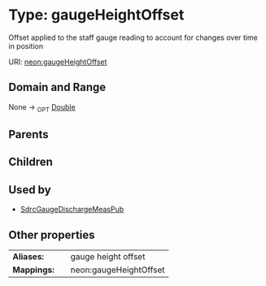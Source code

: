
# Type: gaugeHeightOffset


Offset applied to the staff gauge reading to account for changes over time in position

URI: [neon:gaugeHeightOffset](https://data.neonscience.org/gaugeHeightOffset)


## Domain and Range

None ->  <sub>OPT</sub> [Double](types/Double.md)

## Parents


## Children


## Used by

 * [SdrcGaugeDischargeMeasPub](SdrcGaugeDischargeMeasPub.md)

## Other properties

|  |  |  |
| --- | --- | --- |
| **Aliases:** | | gauge height offset |
| **Mappings:** | | neon:gaugeHeightOffset |

